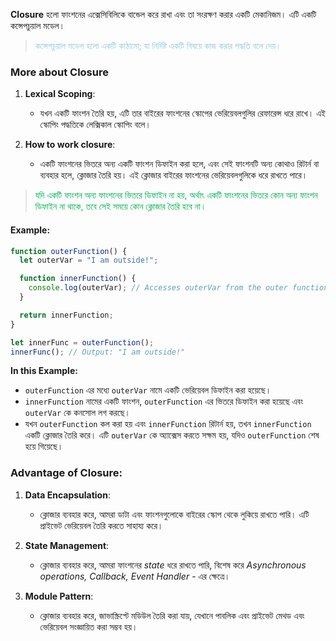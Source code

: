 **Closure** হলো ফাংশনের  এক্সেসিবিলিকে বান্ডেল করে রাখা এবং তা সংরক্ষণ করার একটি মেকানিজম। এটি একটি কন্সেপচুয়াল মডেল।

><font color="#92cddc">কন্সেপচুয়াল মডেল হলো একটি কাঠামো; যা নির্দিষ্ট একটি বিষয়ে কাজ করার পদ্ধতি বলে দেয়। </font>

### More about Closure

1. **Lexical Scoping**:
   - যখন একটি ফাংশন তৈরি হয়, এটি তার বাইরের ফাংশনের স্কোপের ভেরিয়েবলগুলির রেফারেন্স ধরে রাখে। এই স্কোপিং পদ্ধতিকে লেক্সিকাল স্কোপিং বলে।

2. **How to work closure**:
   - একটি ফাংশনের ভিতরে অন্য একটি ফাংশন ডিফাইন করা হলে, এবং সেই ফাংশনটি অন্য কোথাও রিটার্ন বা ব্যবহার হলে, ক্লোজার তৈরি হয়। এই ক্লোজার বাইরের ফাংশনের ভেরিয়েবলগুলিকে ধরে রাখতে পারে।
   
> <font color="#00b050">যদি একটি ফাংশন অন্য ফাংশনের ভিতরে ডিফাইন না হয়, অর্থাৎ একটি ফাংশনের ভিতরে কোন অন্য ফাংশন ডিফাইন না থাকে, তবে সেই সময়ে কোন ক্লোজার তৈরি হবে না।</font>

#### Example:

```javascript
function outerFunction() {
  let outerVar = "I am outside!";

  function innerFunction() {
    console.log(outerVar); // Accesses outerVar from the outer function's scope
  }

  return innerFunction;
}

let innerFunc = outerFunction();
innerFunc(); // Output: "I am outside!"
```

**In this Example:**
- `outerFunction` এর মধ্যে `outerVar` নামে একটি ভেরিয়েবল ডিফাইন করা হয়েছে।
- `innerFunction` নামের একটি ফাংশন, `outerFunction` এর ভিতরে ডিফাইন করা হয়েছে এবং `outerVar` কে কনসোল লগ করছে।
- যখন `outerFunction` কল করা হয় এবং `innerFunction` রিটার্ন হয়, তখন `innerFunction` একটি ক্লোজার তৈরি করে। এটি `outerVar` কে অ্যাক্সেস করতে সক্ষম হয়, যদিও `outerFunction` শেষ হয়ে গিয়েছে।

### Advantage of Closure:

1. **Data Encapsulation**:
   - ক্লোজার ব্যবহার করে, আমরা ডাটা এবং ফাংশনগুলোকে বাইরের স্কোপ থেকে লুকিয়ে রাখতে পারি। এটি প্রাইভেট ভেরিয়েবল তৈরি করতে সাহায্য করে।

2. **State Management**:
   - ক্লোজার ব্যবহার করে, আমরা ফাংশনের *state* ধরে রাখতে পারি, বিশেষ করে *Asynchronous operations, Callback, Event Handler* - এর ক্ষেত্রে।

3. **Module Pattern**:
   - ক্লোজার ব্যবহার করে, জাভাস্ক্রিপ্টে মডিউল তৈরি করা যায়, যেখানে পাবলিক এবং প্রাইভেট মেথড এবং ভেরিয়েবল সংজ্ঞায়িত করা সম্ভব হয়।
